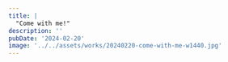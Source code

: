 ```yaml
---
title: |
  "Come with me!"
description: ''
pubDate: '2024-02-20'
image: '../../assets/works/20240220-come-with-me-w1440.jpg'
---
```

